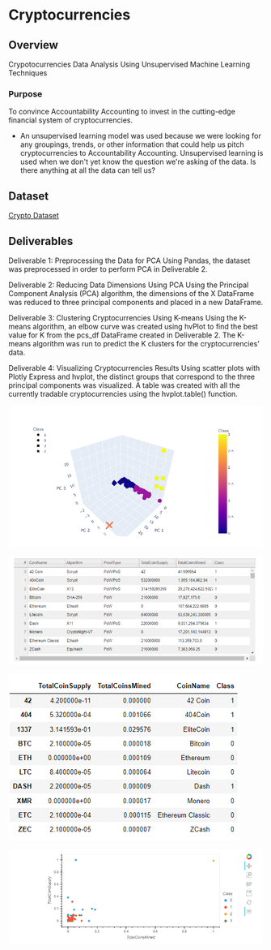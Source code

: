# Cryptocurrencies

## Overview
Crypotocurrencies Data Analysis Using Unsupervised Machine Learning Techniques  

### Purpose
To convince Accountability Accounting to invest in the cutting-edge financial system of cryptocurrencies. 

- An unsupervised learning model was used because we were looking for any groupings, trends, or other information that could help us pitch cryptocurrencies to Accountability Accounting. Unsupervised learning is used when we don't yet know the question we're asking of the data. Is there anything at all the data can tell us?

## Dataset

[Crypto Dataset](http://localhost:8888/edit/UTBootcamp/Cryptocurrencies/Resources/crypto_data.csv)

## Deliverables

Deliverable 1: Preprocessing the Data for PCA 
Using Pandas, the dataset was preprocessed in order to perform PCA in Deliverable 2.

Deliverable 2: Reducing Data Dimensions Using PCA 
Using the Principal Component Analysis (PCA) algorithm, the dimensions of the X DataFrame was reduced to three principal components and placed in a new DataFrame.

Deliverable 3: Clustering Cryptocurrencies Using K-means 
Using the K-means algorithm, an elbow curve was created using hvPlot to find the best value for K from the pcs_df DataFrame created in Deliverable 2. The K-means algorithm was run to predict the K clusters for the cryptocurrencies’ data.

Deliverable 4: Visualizing Cryptocurrencies Results
Using scatter plots with Plotly Express and hvplot, the distinct groups that correspond to the three principal components was visualized. A table was created with all the currently tradable cryptocurrencies using the hvplot.table() function.

![3D_scatter_plot.png](https://github.com/KimberlyCrawford/Cryptocurrencies/blob/main/Resources/3D_scatter_plot.png)

![Tradeable.png](https://github.com/KimberlyCrawford/Cryptocurrencies/blob/main/Resources/Tradeable.png)

![New_dataframe.png](https://github.com/KimberlyCrawford/Cryptocurrencies/blob/main/Resources/New_dataframe.png)

![scatter_plot.png](https://github.com/KimberlyCrawford/Cryptocurrencies/blob/main/Resources/scatter_plot.png)